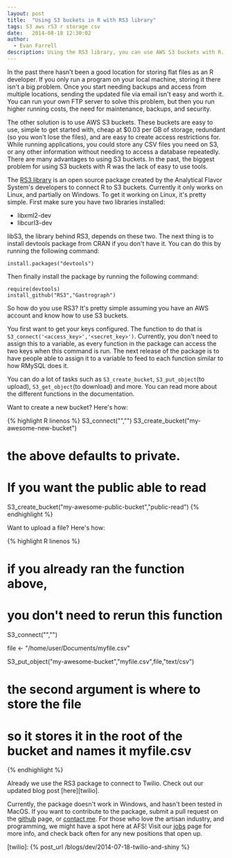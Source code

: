 ```yaml
---
layout: post
title:  "Using S3 buckets in R with RS3 library"
tags: S3 aws rS3 r storage csv
date:   2014-08-18 12:30:02
author:
  - Evan Farrell
description: Using the RS3 library, you can use AWS S3 buckets with R.
---
```

In the past there hasn't been a good location for storing flat files as an R developer. If you only run a program on your local machine, storing it there isn't a big problem. Once you start needing backups and access from multiple locations, sending the updated file via email isn't easy and worth it. You can run your own FTP server to solve this problem, but then you run higher running costs, the need for maintenance, backups, and security.

The other solution is to use AWS S3 buckets. These buckets are easy to use, simple to get started with, cheap at $0.03 per GB of storage, redundant (so you won't lose the files), and are easy to create access restrictions for. While running applications, you could store any CSV files you need on S3, or any other information without needing to access a database repeatedly. There are many advantages to using S3 buckets. In the past, the biggest problem for using S3 buckets with R was the lack of easy to use tools.

<!--more-->

The [RS3 library][rS3] is an open source package created by the Analytical Flavor System's developers to connect R to S3 buckets. Currently it only works on Linux, and partially on Windows. To get it working on Linux, it's pretty simple. First make sure you have two libraries installed:

 * libxml2-dev
 * libcurl3-dev

libS3, the library behind RS3, depends on these two. The next thing is to install devtools package from CRAN if you don't have it. You can do this by running the following command:

    install.packages("devtools")

Then finally install the package by running the following command:

    require(devtools)
    install_github("RS3","Gastrograph")

So how do you use RS3? It's pretty simple assuming you have an AWS account and know how to use S3 buckets.

You first want to get your keys configured. The function to do that is `S3_connect('<access_key>','<secret_key>')`. Currently, you don't need to assign this to a variable, as every function in the package can access the two keys when this command is run. The next release of the package is to have people able to assign it to a variable to feed to each function similar to how RMySQL does it.

You can do a lot of tasks such as `S3_create_bucket`, `S3_put_object`(to upload), `S3_get_object`(to download) and more. You can read more about the different functions in the documentation.

Want to create a new bucket?  Here's how:

{% highlight R linenos %}
S3_connect("<my-access-key>","<my-secret-key>")
S3_create_bucket("my-awesome-new-bucket")
# the above defaults to private.
# If you want the public able to read
S3_create_bucket("my-awesome-public-bucket","public-read")
{% endhighlight %}

Want to upload a file?  Here's how:

{% highlight R linenos %}
# if you already ran the function above,
# you don't need to rerun this function
S3_connect("<my-access-key>","<my-secret-key>")

file <- "/home/user/Documents/myfile.csv"

S3_put_object("my-awesome-bucket","myfile.csv",file,"text/csv")

# the second argument is where to store the file
# so it stores it in the root of the bucket and names it myfile.csv
{% endhighlight %}

Already we use the RS3 package to connect to Twilio.  Check out our updated blog post [here][twilio].

Currently, the package doesn't work in Windows, and hasn't been tested in MacOS. If you want to contribute to the package, submit a pull request on the [github][rS3] page, or [contact me][contact]. For those who love the artisan industry, and programming, we might have a spot here at AFS! Visit our [jobs][jobs] page for more info, and check back often for any new positions that open up.


[rS3]: https://github.com/Gastrograph/RS3.git
[contact]: mailto:evandev@gastrograph.com
[jobs]: http://www.gastrograph.com/jobs.html
[twilio]: {% post_url /blogs/dev/2014-07-18-twilio-and-shiny %}
